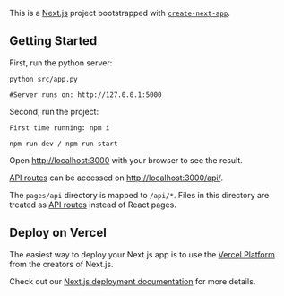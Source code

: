 This is a [Next.js](https://nextjs.org) project bootstrapped with [`create-next-app`](https://nextjs.org/docs/pages/api-reference/create-next-app).

## Getting Started

First, run the python server:

```
python src/app.py

#Server runs on: http://127.0.0.1:5000
```

Second, run the project:
```
First time running: npm i

npm run dev / npm run start

```

Open [http://localhost:3000](http://localhost:3000) with your browser to see the result.


[API routes](https://nextjs.org/docs/pages/building-your-application/routing/api-routes) can be accessed on [http://localhost:3000/api/](http://localhost:3000/api/).

The `pages/api` directory is mapped to `/api/*`. Files in this directory are treated as [API routes](https://nextjs.org/docs/pages/building-your-application/routing/api-routes) instead of React pages.

## Deploy on Vercel

The easiest way to deploy your Next.js app is to use the [Vercel Platform](https://vercel.com/new?utm_medium=default-template&filter=next.js&utm_source=create-next-app&utm_campaign=create-next-app-readme) from the creators of Next.js.

Check out our [Next.js deployment documentation](https://nextjs.org/docs/pages/building-your-application/deploying) for more details.

